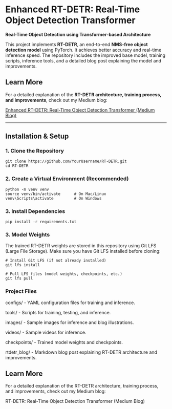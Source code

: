 # Enhanced RT-DETR: Real-Time Object Detection Transformer

**Real-Time Object Detection using Transformer-based Architecture**

This project implements **RT-DETR**, an end-to-end **NMS-free object detection model** using PyTorch. It achieves better accuracy and real-time inference speed. The repository includes the improved base model, training scripts, inference tools, and a detailed blog post explaining the model and improvements.

## Learn More  

For a detailed explanation of the **RT-DETR architecture, training process, and improvements**, check out my Medium blog:  

[Enhanced RT-DETR: Real-Time Object Detection Transformer (Medium Blog)]([https://medium.com/@YourUsername/rtdetr-real-time-object-detection-transformer-1234567890](https://medium.com/@maheshg16/enhanced-rt-detr-real-time-object-detection-df54ec83c2b9))


---

## Installation & Setup

### 1. Clone the Repository
```
git clone https://github.com/YourUsername/RT-DETR.git
cd RT-DETR
```

### 2. Create a Virtual Environment (Recommended)
```
python -m venv venv
source venv/bin/activate      # On Mac/Linux
venv\Scripts\activate         # On Windows
```

### 3. Install Dependencies
```
pip install -r requirements.txt
```
### 3. Model Weights
The trained RT-DETR weights are stored in this repository using Git LFS (Large File Storage).
Make sure you have Git LFS installed before cloning:

```
# Install Git LFS (if not already installed)
git lfs install

# Pull LFS files (model weights, checkpoints, etc.)
git lfs pull

```

### Project Files
configs/ - YAML configuration files for training and inference.

tools/ - Scripts for training, testing, and inference.

images/ - Sample images for inference and blog illustrations.

videos/ - Sample videos for inference.

checkpoints/ - Trained model weights and checkpoints.

rtdetr_blog/ - Markdown blog post explaining RT-DETR architecture and improvements.

## Learn More

For a detailed explanation of the RT-DETR architecture, training process, and improvements, check out my Medium blog:

RT-DETR: Real-Time Object Detection Transformer (Medium Blog)

